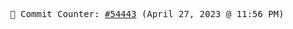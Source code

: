<p align="center">
    <samp>
        📮 Commit Counter: <a href="https://github.com/Javascript-void0/Javascript-void0/commits/main">#54443</a> (April 27, 2023 @ 11:56 PM)
    </samp>
</p>
